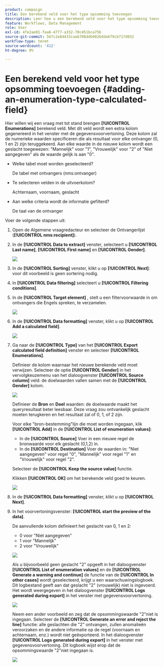 ```yaml
---
product: campaign
title: Een berekend veld voor het type opsomming toevoegen
description: Leer hoe u een berekend veld voor het type opsomming toevoegt
feature: Workflows, Data Management
role: User
exl-id: 4fe2ae81-faa6-4777-a332-70c451bca75b
source-git-commit: 567c2e84433caab708ddb9026dda6f9cb717d032
workflow-type: tm+mt
source-wordcount: '412'
ht-degree: 0%

---
```


# Een berekend veld voor het type opsomming toevoegen {#adding-an-enumeration-type-calculated-field}

Hier willen wij een vraag met tot stand brengen **[!UICONTROL Enumerations]** berekend veld. Met dit veld wordt een extra kolom gegenereerd in het venster met de gegevensvoorvertoning. Deze kolom zal de numerieke waarden specificeren die als resultaat voor elke ontvanger (0, 1 en 2) zijn teruggekeerd. Aan elke waarde in de nieuwe kolom wordt een geslacht toegewezen: &quot;Mannelijk&quot; voor &quot;1&quot;, &quot;Vrouwelijk&quot; voor &quot;2&quot; of &quot;Niet aangegeven&quot; als de waarde gelijk is aan &quot;0&quot;.

* Welke tabel moet worden geselecteerd?

  De tabel met ontvangers (nms:ontvanger)

* Te selecteren velden in de uitvoerkolom?

  Achternaam, voornaam, geslacht

* Aan welke criteria wordt de informatie gefilterd?

  De taal van de ontvanger

Voer de volgende stappen uit:

1. Open de Algemene vraagredacteur en selecteer de Ontvangerlijst (**[!UICONTROL nms:recipient]**).
1. In de **[!UICONTROL Data to extract]** venster, selecteert u **[!UICONTROL Last name]**, **[!UICONTROL First name]** en **[!UICONTROL Gender]**.

   ![](assets/query_editor_nveau_73.png)

1. In de **[!UICONTROL Sorting]** venster, klikt u op **[!UICONTROL Next]**: voor dit voorbeeld is geen sortering nodig.
1. In **[!UICONTROL Data filtering]** selecteert u **[!UICONTROL Filtering conditions]**.
1. In de **[!UICONTROL Target element]** , stelt u een filtervoorwaarde in om ontvangers die Engels spreken, te verzamelen.

   ![](assets/query_editor_nveau_74.png)

1. In de **[!UICONTROL Data formatting]** venster, klikt u op **[!UICONTROL Add a calculated field]**.

   ![](assets/query_editor_nveau_75.png)

1. Ga naar de **[!UICONTROL Type]** van het **[!UICONTROL Export calculated field definition]** venster en selecteer **[!UICONTROL Enumerations]**.

   Definieer de kolom waarnaar het nieuwe berekende veld moet verwijzen. Selecteer de optie **[!UICONTROL Gender]** in het vervolgkeuzemenu van het dialoogvenster **[!UICONTROL Source column]** veld: de doelwaarden vallen samen met de **[!UICONTROL Gender]** kolom.

   ![](assets/query_editor_nveau_76.png)

   Definieer de **Bron** en **Doel** waarden: de doelwaarde maakt het queryresultaat beter leesbaar. Deze vraag zou ontvankelijk geslacht moeten terugkeren en het resultaat zal of 0, 1, of 2 zijn.

   Voor elke &quot;bron-bestemming&quot;lijn die moet worden ingegaan, klik **[!UICONTROL Add]** in de **[!UICONTROL List of enumeration values]**:

   * In de **[!UICONTROL Source]** Voer in een nieuwe regel de bronwaarde voor elk geslacht (0,1,2) in.
   * In de **[!UICONTROL Destination]** Voer de waarden in: &quot;Niet aangegeven&quot; voor regel &quot;0&quot;, &quot;Mannelijk&quot; voor regel &quot;1&quot; en &quot;Vrouwelijk&quot; voor regel &quot;2&quot;.

   Selecteer de **[!UICONTROL Keep the source value]** functie.

   Klikken **[!UICONTROL OK]** om het berekende veld goed te keuren.

   ![](assets/query_editor_nveau_77.png)

1. In de **[!UICONTROL Data formatting]** venster, klikt u op **[!UICONTROL Next]**.
1. In het voorvertoningsvenster: **[!UICONTROL start the preview of the data]**.

   De aanvullende kolom definieert het geslacht van 0, 1 en 2:

   * 0 voor &quot;Niet aangegeven&quot;
   * 1 voor &quot;Mannelijk&quot;
   * 2 voor &quot;Vrouwelijk&quot;

   ![](assets/query_editor_nveau_78.png)

   Als u bijvoorbeeld geen geslacht &quot;2&quot; opgeeft in het dialoogvenster **[!UICONTROL List of enumeration values]** en de **[!UICONTROL Generate a warning and continue]** de functie van de **[!UICONTROL In other cases]** wordt geselecteerd, krijgt u een waarschuwingslogboek. Dit logbestand geeft aan dat geslacht &quot;2&quot; (vrouwelijk) niet is ingevoerd. Het wordt weergegeven in het dialoogvenster **[!UICONTROL Logs generated during export]** in het venster met gegevensvoorvertoning.

   ![](assets/query_editor_nveau_79.png)

   Neem een ander voorbeeld en zeg dat de opsommingswaarde &quot;2&quot;niet is ingegaan. Selecteer de **[!UICONTROL Generate an error and reject the line]** functie: alle geslachten die &quot;2&quot; ontvangen, zullen anomalieën veroorzaken en de andere informatie op de regel (voornaam en achternaam, enz.) wordt niet geëxporteerd. In het dialoogvenster **[!UICONTROL Logs generated during export]** in het venster met gegevensvoorvertoning. Dit logboek wijst erop dat de opsommingswaarde &quot;2&quot;niet ingegaan is.

   ![](assets/query_editor_nveau_80.png)
